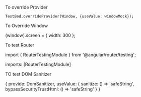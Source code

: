 To override Provider

    TestBed.overrideProvider(Window, {useValue: windowMock});

To Override Window

(<any>window).screen = { width: 300 };
  
To test Router

import { RouterTestingModule } from '@angular/router/testing';

imports: [RouterTestingModule]

TO test DOM Sanitizer

{
                provide: DomSanitizer,
                useValue: {
                    sanitize: () => 'safeString',
                    bypassSecurityTrustHtml: () => 'safeString'
                  }
            }
